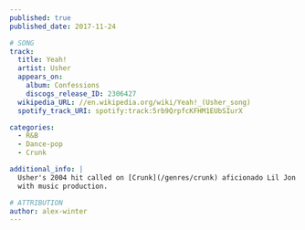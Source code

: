 ```yaml
---
published: true
published_date: 2017-11-24

# SONG
track:
  title: Yeah!
  artist: Usher
  appears_on:
    album: Confessions
    discogs_release_ID: 2306427
  wikipedia_URL: //en.wikipedia.org/wiki/Yeah!_(Usher_song)
  spotify_track_URI: spotify:track:5rb9QrpfcKFHM1EUbSIurX

categories:
  - R&B
  - Dance-pop
  - Crunk

additional_info: |
  Usher's 2004 hit called on [Crunk](/genres/crunk) aficionado Lil Jon for help
  with music production.

# ATTRIBUTION
author: alex-winter
---
```

